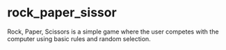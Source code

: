 # rock_paper_sissor
Rock, Paper, Scissors is a simple game where the user competes with the computer using basic rules and random selection.
